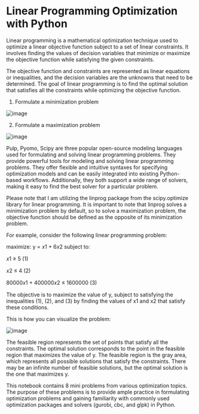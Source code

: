 # Linear Programming Optimization with Python

Linear programming is a mathematical optimization technique used to optimize a linear objective function subject to a set of linear constraints. It involves finding the values of decision variables that minimize or maximize the objective function while satisfying the given constraints.

The objective function and constraints are represented as linear equations or inequalities, and the decision variables are the unknowns that need to be determined. The goal of linear programming is to find the optimal solution that satisfies all the constraints while optimizing the objective function.

1. Formulate a minimization problem

![image](https://user-images.githubusercontent.com/86640902/222190288-79c8d431-b109-41af-9bc6-82b9123f7c31.png)

2. Formulate a maximization problem

![image](https://user-images.githubusercontent.com/86640902/222190342-79b5e4a5-1cad-444e-808a-b379db88e24a.png)

Pulp, Pyomo, Scipy are three popular open-source modeling languages used for formulating and solving linear programming problems. They provide powerful tools for modeling and solving linear programming problems. They offer flexible and intuitive syntaxes for specifying optimization models and can be easily integrated into existing Python-based workflows. Additionally, they both support a wide range of solvers, making it easy to find the best solver for a particular problem.

Please note that I am utilizing the linprog package from the scipy.optimize library for linear programming. It is important to note that linprog solves a minimization problem by default, so to solve a maximization problem, the objective function should be defined as the opposite of its minimization problem.

For example, consider the following linear programming problem:

maximize: y = 𝑥1 + 6𝑥2 subject to:

𝑥1 ≥ 5 (1)

𝑥2 ≤ 4 (2)

80000𝑥1 + 400000𝑥2 ≤ 1600000 (3)

The objective is to maximize the value of y, subject to satisfying the inequalities (1), (2), and (3) by finding the values of x1 and x2 that satisfy these conditions.

This is how you can visualize the problem:

![image](https://user-images.githubusercontent.com/86640902/222184716-4b70b3aa-afe8-406f-8385-10abcb393f9f.png)

The feasible region represents the set of points that satisfy all the constraints. The optimal solution corresponds to the point in the feasible region that maximizes the value of y. The feasible region is the gray area, which represents all possible solutions that satisfy the constraints. There may be an infinite number of feasible solutions, but the optimal solution is the one that maximizes y.

This notebook contains 8 mini problems from various optimization topics. The purpose of these problems is to provide ample practice in formulating optimization problems and gaining familiarity with commonly used optimization packages and solvers (gurobi, cbc, and glpk) in Python.
